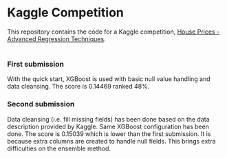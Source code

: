 # Kaggle Competition 
This repository contains the code for a Kaggle competition, [House Prices - Advanced Regression Techniques](https://www.kaggle.com/c/house-prices-advanced-regression-techniques). <br><br>

### First submission
With the quick start, XGBoost is used with basic null value handling and data cleansing. The score is 0.14469 ranked 48%. 

### Second submission
Data cleansing (i.e. fill missing fields) has been done based on the data description provided by Kaggle. Same XGBoost configuration has been done. The score is 0.15039 which is lower than the first submission. It is because extra columns are created to handle null fields. This brings extra difficulties on the ensemble method. 
